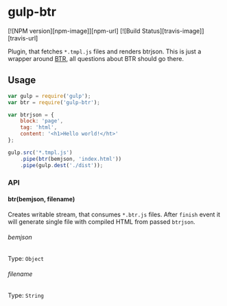 # gulp-btr

[![NPM version][npm-image]][npm-url] [![Build Status][travis-image]][travis-url] 

Plugin, that fetches `*.tmpl.js` files and renders btrjson. This is just a wrapper around [BTR](https://github.com/egor-a-trubnikov-panov/btr), all questions about BTR should go there.

## Usage

```js
var gulp = require('gulp');
var btr = require('gulp-btr');

var btrjson = {
    block: 'page',
    tag: 'html',
    content: '<h1>Hello world!</ht>'
};

gulp.src('*.tmpl.js')
    .pipe(btr(bemjson, 'index.html'))
    .pipe(gulp.dest('./dist'));
```

### API

#### btr(bemjson, filename)

Creates writable stream, that consumes `*.btr.js` files. After `finish` event it will generate single file with compiled HTML from passed `btrjson`.

###### bemjson
Type: `Object`

###### filename
Type: `String`
